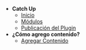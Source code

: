 - **Catch Up**
  - [Inicio](catchUp/home.md)
  - [Módulos](catchUp/modules.md)
  - [Publicación del Plugin](catchUp/pluginPublication.md)
- **¿Cómo agrego contenido?**
  - [Agregar Contenido](newContent/newContent.md)

